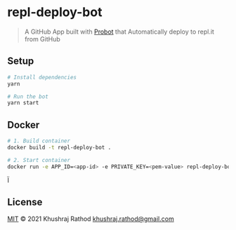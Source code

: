 # repl-deploy-bot

> A GitHub App built with [Probot](https://github.com/probot/probot) that Automatically deploy to repl.it from GitHub

## Setup

```sh
# Install dependencies
yarn

# Run the bot
yarn start
```

## Docker

```sh
# 1. Build container
docker build -t repl-deploy-bot .

# 2. Start container
docker run -e APP_ID=<app-id> -e PRIVATE_KEY=<pem-value> repl-deploy-bot
```

Ï

## License

[MIT](LICENSE) © 2021 Khushraj Rathod <khushraj.rathod@gmail.com>
